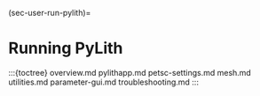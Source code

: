 (sec-user-run-pylith)=
# Running PyLith

:::{toctree}
overview.md
pylithapp.md
petsc-settings.md
mesh.md
utilities.md
parameter-gui.md
troubleshooting.md
:::
